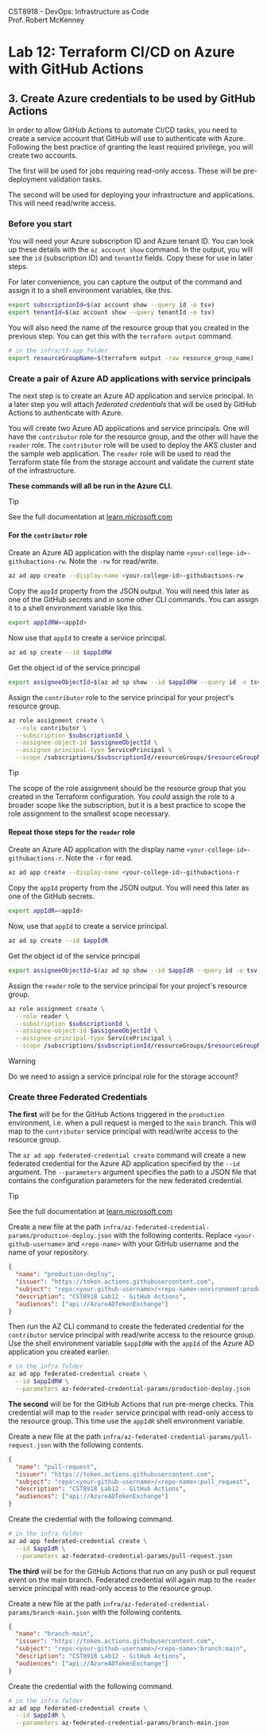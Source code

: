 CST8918 - DevOps: Infrastructure as Code  
Prof. Robert McKenney

# Lab 12: Terraform CI/CD on Azure with GitHub Actions

## 3. Create Azure credentials to be used by GitHub Actions

In order to allow GitHub Actions to automate CI/CD tasks, you need to create a service account that GitHub will use to authenticate with Azure. Following the best practice of granting the least required privilege, you will create two accounts. 

The first will be used for jobs requiring read-only access. These will be pre-deployment validation tasks.

The second will be used for deploying your infrastructure and applications. This will need read/write access.

### Before you start

You will need your Azure subscription ID and Azure tenant ID. You can look up these details with the `az account show` command. In the output, you will see the `id` (subscription ID) and `tenantId` fields. Copy these for use in later steps.

For later convenience, you can capture the output of the command and assign it to a shell environment variables, like this.

```bash
export subscriptionId=$(az account show --query id -o tsv)
export tenantId=$(az account show --query tenantId -o tsv)
```

You will also need the name of the resource group that you created in the previous step. You can get this with the `terraform output` command.

```bash
# in the infra/tf-app folder
export resourceGroupName=$(terraform output -raw resource_group_name)
```

### Create a pair of Azure AD applications with service principals

The next step is to create an Azure AD application and service principal. In a later step you will attach _federated credentials_ that will be used by GitHub Actions to authenticate with Azure.

You will create two Azure AD applications and service principals. One will have the `contributor` role for the resource group, and the other will have the `reader` role. The `contributor` role will be used to deploy the AKS cluster and the sample web application. The `reader` role will be used to read the Terraform state file from the storage account and validate the current state of the infrastructure.

**These commands will all be run in the Azure CLI.**

> [!TIP]
> See the full documentation at [learn.microsoft.com](https://docs.microsoft.com/en-us/azure/active-directory/develop/quickstart-register-app)

#### For the `contributor` role

Create an Azure AD application with the display name `<your-college-id>-githubactions-rw`. Note the `-rw` for read/write.

```bash
az ad app create --display-name <your-college-id>-githubactions-rw
```

Copy the `appId` property from the JSON output. You will need this later as one of the GitHub secrets and in some other CLI commands. You can assign it to a shell environment variable like this.

```bash
export appIdRW=<appId>
```

Now use that `appId` to create a service principal.

```bash
az ad sp create --id $appIdRW
```

Get the object id of the service principal

```bash
export assigneeObjectId=$(az ad sp show --id $appIdRW --query id -o tsv)
```

Assign the `contributor` role to the service principal for your project's resource group.

```bash
az role assignment create \
  --role contributor \
  --subscription $subscriptionId \
  --assignee-object-id $assigneeObjectId \
  --assignee-principal-type ServicePrincipal \
  --scope /subscriptions/$subscriptionId/resourceGroups/$resourceGroupName
```

> [!TIP]
> The scope of the role assignment should be the resource group that you created in the Terraform configuration.
> You _could_ assign the role to a broader scope like the subscription, but it is a best practice to scope the role assignment to the smallest scope necessary.

#### Repeat those steps for the `reader` role

Create an Azure AD application with the display name `<your-college-id>-githubactions-r`. Note the `-r` for read.

```bash
az ad app create --display-name <your-college-id>-githubactions-r
```

Copy the `appId` property from the JSON output. You will need this later as one of the GitHub secrets.

```bash
export appIdR=<appId>
```

Now, use that `appId` to create a service principal.

```bash
az ad sp create --id $appIdR
```

Get the object id of the service principal

```bash
export assigneeObjectId=$(az ad sp show --id $appIdR --query id -o tsv)
```

Assign the `reader` role to the service principal for your project's resource group.

```bash
az role assignment create \
  --role reader \
  --subscription $subscriptionId \
  --assignee-object-id $assigneeObjectId \
  --assignee-principal-type ServicePrincipal \
  --scope /subscriptions/$subscriptionId/resourceGroups/$resourceGroupName
```

> [!WARNING]
> Do we need to assign a service principal role for the storage account?

### Create three Federated Credentials

**The first** will be for the GitHub Actions triggered in the `production` environment, i.e. when a pull request is merged to the `main` branch. This will map to the `contributor` service principal with read/write access to the resource group.

The `az ad app federated-credential create` command will create a new federated credential for the Azure AD application specified by the `--id` argument. The `--parameters` argument specifies the path to a JSON file that contains the configuration parameters for the new federated credential.

> [!TIP]
> See the full documentation at [learn.microsoft.com](https://docs.microsoft.com/en-us/cli/azure/ad/app/federated-credential?view=azure-cli-latest)

Create a new file at the path `infra/az-federated-credential-params/production-deploy.json` with the following contents. Replace `<your-github-username>` and `<repo-name>` with your GitHub username and the name of your repository.

```json
{
  "name": "production-deploy",
  "issuer": "https://token.actions.githubusercontent.com",
  "subject": "repo:<your-github-username>/<repo-name>:environment:production",
  "description": "CST8918 Lab12 - GitHub Actions",
  "audiences": ["api://AzureADTokenExchange"]
}
```

Then run the AZ CLI command to create the federated credential for the `contributor` service principal with read/write access to the resource group. Use the shell environment variable `$appIdRW` with the `appId` of the Azure AD application you created earlier.

```bash
# in the infra folder
az ad app federated-credential create \
  --id $appIdRW \
  --parameters az-federated-credential-params/production-deploy.json
```

**The second** will be for the GitHub Actions that run pre-merge checks. This credential will map to the `reader` service principal with read-only access to the resource group. This time use the `appIdR` shell environment variable.

Create a new file at the path `infra/az-federated-credential-params/pull-request.json` with the following contents.

```json
{
  "name": "pull-request",
  "issuer": "https://token.actions.githubusercontent.com",
  "subject": "repo:<your-github-username>/<repo-name>:pull_request",
  "description": "CST8918 Lab12 - GitHub Actions",
  "audiences": ["api://AzureADTokenExchange"]
}
```

Create the credential with the following command.

```bash
# in the infra folder
az ad app federated-credential create \
  --id $appIdR \
  --parameters az-federated-credential-params/pull-request.json
```

**The third** will be for the GitHub Actions that run on any push or pull request event on the main branch. Federated credential will again map to the `reader` service principal with read-only access to the resource group.

Create a new file at the path `infra/az-federated-credential-params/branch-main.json` with the following contents.

```json
{
  "name": "branch-main",
  "issuer": "https://token.actions.githubusercontent.com",
  "subject": "repo:<your-github-username>/<repo-name>:branch:main",
  "description": "CST8918 Lab12 - GitHub Actions",
  "audiences": ["api://AzureADTokenExchange"]
}
```

Create the credential with the following command.

```bash
# in the infra folder
az ad app federated-credential create \
  --id $appIdR \
  --parameters az-federated-credential-params/branch-main.json
```
